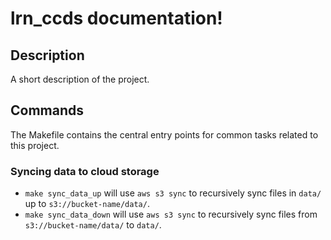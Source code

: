 # lrn_ccds documentation!

## Description

A short description of the project.

## Commands

The Makefile contains the central entry points for common tasks related to this project.

### Syncing data to cloud storage

* `make sync_data_up` will use `aws s3 sync` to recursively sync files in `data/` up to `s3://bucket-name/data/`.
* `make sync_data_down` will use `aws s3 sync` to recursively sync files from `s3://bucket-name/data/` to `data/`.


